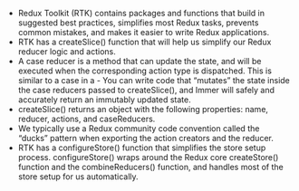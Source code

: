 - Redux Toolkit (RTK) contains packages and functions that build in suggested best practices, simplifies most Redux tasks, prevents common mistakes, and makes it easier to write Redux applications.
- RTK has a createSlice() function that will help us simplify our Redux reducer logic and actions.
- A case reducer is a method that can update the state, and will be executed when the corresponding action type is dispatched. This is similar to a case in a - You can write code that “mutates” the state inside the case reducers passed to createSlice(), and Immer will safely and accurately return an immutably updated state.
- createSlice() returns an object with the following properties: name, reducer, actions, and caseReducers.
- We typically use a Redux community code convention called the “ducks” pattern when exporting the action creators and the reducer.
- RTK has a configureStore() function that simplifies the store setup process. configureStore() wraps around the Redux core createStore() function and the combineReducers() function, and handles most of the store setup for us automatically.

